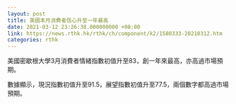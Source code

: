 ```yaml
---
layout: post
title: 美國本月消費者信心升至一年最高
date: 2021-03-12 23:26:38.000000000 +08:00
link: https://news.rthk.hk/rthk/ch/component/k2/1580333-20210312.htm
categories: rthk
---
```


美國密歇根大學3月消費者情緒指數初值升至83，創一年來最高，亦高過市場預期。

數據顯示，現況指數初值升至91.5，展望指數初值升至77.5，兩個數字都高過市場預期。
